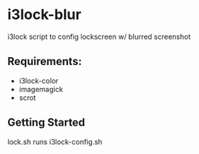 # i3lock-blur

i3lock script to config lockscreen w/ blurred screenshot

## Requirements:

* i3lock-color
* imagemagick
* scrot

## Getting Started

lock.sh runs i3lock-config.sh
